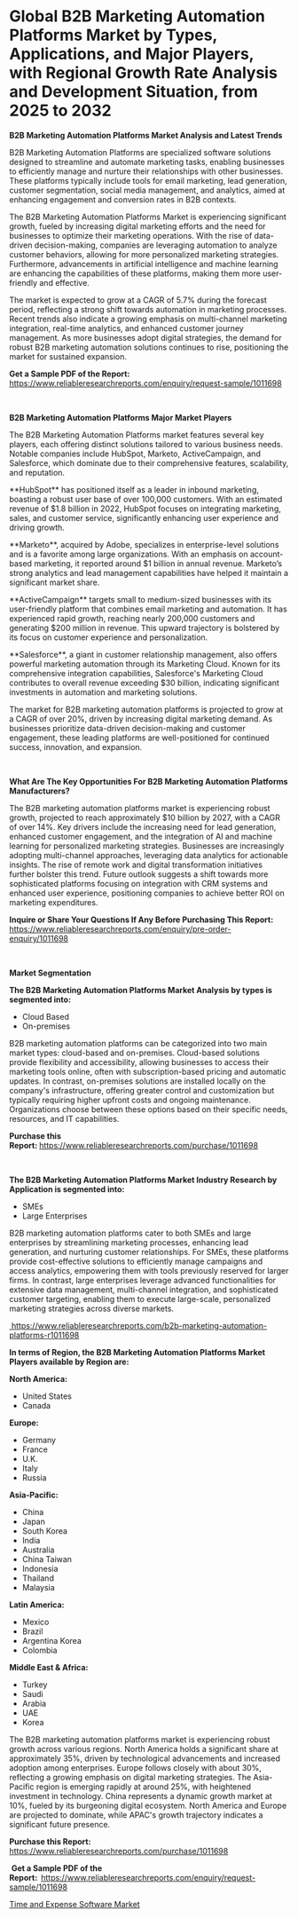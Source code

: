 <p><h1>Global B2B Marketing Automation Platforms Market by Types, Applications, and Major Players, with Regional Growth Rate Analysis and Development Situation, from 2025 to 2032</h1></p><p><strong>B2B Marketing Automation Platforms Market Analysis and Latest Trends</strong></p>
<p><p>B2B Marketing Automation Platforms are specialized software solutions designed to streamline and automate marketing tasks, enabling businesses to efficiently manage and nurture their relationships with other businesses. These platforms typically include tools for email marketing, lead generation, customer segmentation, social media management, and analytics, aimed at enhancing engagement and conversion rates in B2B contexts.</p><p>The B2B Marketing Automation Platforms Market is experiencing significant growth, fueled by increasing digital marketing efforts and the need for businesses to optimize their marketing operations. With the rise of data-driven decision-making, companies are leveraging automation to analyze customer behaviors, allowing for more personalized marketing strategies. Furthermore, advancements in artificial intelligence and machine learning are enhancing the capabilities of these platforms, making them more user-friendly and effective.</p><p>The market is expected to grow at a CAGR of 5.7% during the forecast period, reflecting a strong shift towards automation in marketing processes. Recent trends also indicate a growing emphasis on multi-channel marketing integration, real-time analytics, and enhanced customer journey management. As more businesses adopt digital strategies, the demand for robust B2B marketing automation solutions continues to rise, positioning the market for sustained expansion.</p></p>
<p><strong>Get a Sample PDF of the Report:&nbsp;</strong> <a href="https://www.reliableresearchreports.com/enquiry/request-sample/1011698?utm_campaign=3105&utm_medium=2&utm_source=Github&utm_content=ia&utm_term=06032025&utm_id=b2b-marketing-automation-platforms">https://www.reliableresearchreports.com/enquiry/request-sample/1011698</a></p>
<p>&nbsp;</p>
<p><strong>B2B Marketing Automation Platforms Major Market Players</strong></p>
<p><p>The B2B Marketing Automation Platforms market features several key players, each offering distinct solutions tailored to various business needs. Notable companies include HubSpot, Marketo, ActiveCampaign, and Salesforce, which dominate due to their comprehensive features, scalability, and reputation.</p><p>**HubSpot** has positioned itself as a leader in inbound marketing, boasting a robust user base of over 100,000 customers. With an estimated revenue of $1.8 billion in 2022, HubSpot focuses on integrating marketing, sales, and customer service, significantly enhancing user experience and driving growth.</p><p>**Marketo**, acquired by Adobe, specializes in enterprise-level solutions and is a favorite among large organizations. With an emphasis on account-based marketing, it reported around $1 billion in annual revenue. Marketo’s strong analytics and lead management capabilities have helped it maintain a significant market share.</p><p>**ActiveCampaign** targets small to medium-sized businesses with its user-friendly platform that combines email marketing and automation. It has experienced rapid growth, reaching nearly 200,000 customers and generating $200 million in revenue. This upward trajectory is bolstered by its focus on customer experience and personalization.</p><p>**Salesforce**, a giant in customer relationship management, also offers powerful marketing automation through its Marketing Cloud. Known for its comprehensive integration capabilities, Salesforce's Marketing Cloud contributes to overall revenue exceeding $30 billion, indicating significant investments in automation and marketing solutions.</p><p>The market for B2B marketing automation platforms is projected to grow at a CAGR of over 20%, driven by increasing digital marketing demand. As businesses prioritize data-driven decision-making and customer engagement, these leading platforms are well-positioned for continued success, innovation, and expansion.</p></p>
<p>&nbsp;</p>
<p><strong>What Are The Key Opportunities For B2B Marketing Automation Platforms Manufacturers?</strong></p>
<p><p>The B2B marketing automation platforms market is experiencing robust growth, projected to reach approximately $10 billion by 2027, with a CAGR of over 14%. Key drivers include the increasing need for lead generation, enhanced customer engagement, and the integration of AI and machine learning for personalized marketing strategies. Businesses are increasingly adopting multi-channel approaches, leveraging data analytics for actionable insights. The rise of remote work and digital transformation initiatives further bolster this trend. Future outlook suggests a shift towards more sophisticated platforms focusing on integration with CRM systems and enhanced user experience, positioning companies to achieve better ROI on marketing expenditures.</p></p>
<p><strong>Inquire or Share Your Questions If Any Before Purchasing This Report:</strong> <a href="https://www.reliableresearchreports.com/enquiry/pre-order-enquiry/1011698?utm_campaign=3105&utm_medium=2&utm_source=Github&utm_content=ia&utm_term=06032025&utm_id=b2b-marketing-automation-platforms">https://www.reliableresearchreports.com/enquiry/pre-order-enquiry/1011698</a></p>
<p>&nbsp;</p>
<p><strong>Market Segmentation</strong></p>
<p><strong>The B2B Marketing Automation Platforms Market Analysis by types is segmented into:</strong></p>
<p><ul><li>Cloud Based</li><li>On-premises</li></ul></p>
<p><p>B2B marketing automation platforms can be categorized into two main market types: cloud-based and on-premises. Cloud-based solutions provide flexibility and accessibility, allowing businesses to access their marketing tools online, often with subscription-based pricing and automatic updates. In contrast, on-premises solutions are installed locally on the company's infrastructure, offering greater control and customization but typically requiring higher upfront costs and ongoing maintenance. Organizations choose between these options based on their specific needs, resources, and IT capabilities.</p></p>
<p><strong>Purchase this Report:&nbsp;</strong><a href="https://www.reliableresearchreports.com/purchase/1011698?utm_campaign=3105&utm_medium=2&utm_source=Github&utm_content=ia&utm_term=06032025&utm_id=b2b-marketing-automation-platforms">https://www.reliableresearchreports.com/purchase/1011698</a></p>
<p>&nbsp;</p>
<p><strong>The B2B Marketing Automation Platforms Market Industry Research by Application is segmented into:</strong></p>
<p><ul><li>SMEs</li><li>Large Enterprises</li></ul></p>
<p><p>B2B marketing automation platforms cater to both SMEs and large enterprises by streamlining marketing processes, enhancing lead generation, and nurturing customer relationships. For SMEs, these platforms provide cost-effective solutions to efficiently manage campaigns and access analytics, empowering them with tools previously reserved for larger firms. In contrast, large enterprises leverage advanced functionalities for extensive data management, multi-channel integration, and sophisticated customer targeting, enabling them to execute large-scale, personalized marketing strategies across diverse markets.</p></p>
<p><a href="https://www.reliableresearchreports.com/b2b-marketing-automation-platforms-r1011698?utm_campaign=3105&utm_medium=2&utm_source=Github&utm_content=ia&utm_term=06032025&utm_id=b2b-marketing-automation-platforms">&nbsp;https://www.reliableresearchreports.com/b2b-marketing-automation-platforms-r1011698</a></p>
<p><strong>In terms of Region, the B2B Marketing Automation Platforms Market Players available by Region are:</strong></p>
<p>
    <p> <strong> North America: </strong>
        <ul>
            <li>United States</li>
            <li>Canada</li>
        </ul>
        </p> 
    <p> <strong> Europe: </strong>
        <ul>
            <li>Germany</li>
            <li>France</li>
            <li>U.K.</li>
            <li>Italy</li>
            <li>Russia</li>
        </ul>
        </p> 
    <p> <strong> Asia-Pacific: </strong>
        <ul>
            <li>China</li>
            <li>Japan</li>
            <li>South Korea</li>
            <li>India</li>
            <li>Australia</li>
            <li>China Taiwan</li>
            <li>Indonesia</li>
            <li>Thailand</li>
            <li>Malaysia</li>
        </ul>
        </p> 
    <p> <strong> Latin America: </strong>
        <ul>
            <li>Mexico</li>
            <li>Brazil</li>
            <li>Argentina Korea</li>
            <li>Colombia</li>
        </ul>
        </p> 
    <p> <strong> Middle East & Africa: </strong>
        <ul>
            <li>Turkey</li>
            <li>Saudi</li>
            <li>Arabia</li>
            <li>UAE</li>
            <li>Korea</li>
        </ul>
    </p>
    </p>
<p><p>The B2B marketing automation platforms market is experiencing robust growth across various regions. North America holds a significant share at approximately 35%, driven by technological advancements and increased adoption among enterprises. Europe follows closely with about 30%, reflecting a growing emphasis on digital marketing strategies. The Asia-Pacific region is emerging rapidly at around 25%, with heightened investment in technology. China represents a dynamic growth market at 10%, fueled by its burgeoning digital ecosystem. North America and Europe are projected to dominate, while APAC's growth trajectory indicates a significant future presence.</p></p>
<p><strong>Purchase this Report: </strong><a href="https://www.reliableresearchreports.com/purchase/1011698?utm_campaign=3105&utm_medium=2&utm_source=Github&utm_content=ia&utm_term=06032025&utm_id=b2b-marketing-automation-platforms">https://www.reliableresearchreports.com/purchase/1011698</a></p>
<p>&nbsp;<strong>Get a Sample PDF of the Report:&nbsp;&nbsp;</strong><a href="https://www.reliableresearchreports.com/enquiry/request-sample/1011698?utm_campaign=3105&utm_medium=2&utm_source=Github&utm_content=ia&utm_term=06032025&utm_id=b2b-marketing-automation-platforms">https://www.reliableresearchreports.com/enquiry/request-sample/1011698</a></p>
<p><strong></strong></p>
<p><p><a href="https://github.com/micbotam/Market-Research-Report-List-1/blob/main/time-and-expense-software-market.md?utm_campaign=3105&utm_medium=2&utm_source=Github&utm_content=ia&utm_term=06032025&utm_id=b2b-marketing-automation-platforms">Time and Expense Software Market</a></p></p>